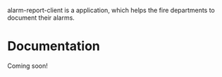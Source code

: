alarm-report-client is a application, which helps the fire departments to document their alarms.

# Documentation
Coming soon!